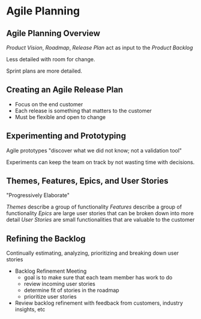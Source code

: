 # Agile Planning

## Agile Planning Overview

_Product Vision_, _Roadmap_, _Release Plan_ act as input to the _Product Backlog_

Less detailed with room for change.

Sprint plans are more detailed.

## Creating an Agile Release Plan

- Focus on the end customer
- Each release is something that matters to the customer
- Must be flexible and open to change

## Experimenting and Prototyping

Agile prototypes "discover what we did not know; not a validation tool"

Experiments can keep the team on track by not wasting time with decisions.

## Themes, Features, Epics, and User Stories

"Progressively Elaborate"

_Themes_ describe a group of functionality
_Features_ describe a group of functionality
_Epics_ are large user stories that can be broken down into more detail
_User Stories_ are small functionalities that are valuable to the customer

## Refining the Backlog

Continually estimating, analyzing, prioritizing and breaking down user stories

- Backlog Refinement Meeting
  - goal is to make sure that each team member has work to do
  - review incoming user stories
  - determine fit of stories in the roadmap
  - prioritize user stories
- Review backlog refinement with feedback from customers, industry insights, etc
